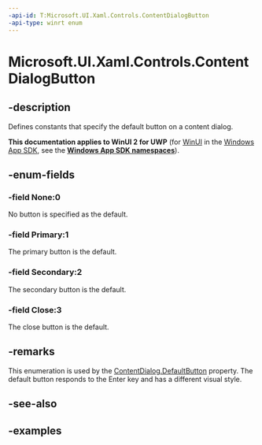 ```yaml
---
-api-id: T:Microsoft.UI.Xaml.Controls.ContentDialogButton
-api-type: winrt enum
---
```


<!-- Enumeration syntax.
public enum ContentDialogButton : int {
	None = 0
	Primary = 1
	Secondary = 2
	Close = 3
}
-->

# Microsoft.UI.Xaml.Controls.ContentDialogButton

## -description
Defines constants that specify the default button on a content dialog.

**This documentation applies to WinUI 2 for UWP** (for [WinUI](/windows/apps/winui/winui3/) in the [Windows App SDK](/windows/apps/windows-app-sdk/), see the **[Windows App SDK namespaces](/windows/windows-app-sdk/api/winrt/)**).

## -enum-fields

### -field None:0
No button is specified as the default.

### -field Primary:1
The primary button is the default.

### -field Secondary:2
The secondary button is the default.

### -field Close:3
The close button is the default.

## -remarks
This enumeration is used by the [ContentDialog.DefaultButton](contentdialog_defaultbutton.md) property.
The default button responds to the Enter key and has a different visual style.

## -see-also

## -examples

